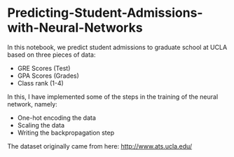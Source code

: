 # Predicting-Student-Admissions-with-Neural-Networks

In this notebook, we predict student admissions to graduate school at UCLA based on three pieces of data:

- GRE Scores (Test)
- GPA Scores (Grades)
- Class rank (1-4)

In this, I have implemented some of the steps in the training of the neural network, namely:

- One-hot encoding the data
- Scaling the data
- Writing the backpropagation step



The dataset originally came from here: http://www.ats.ucla.edu/
